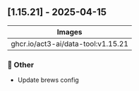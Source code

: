 ## [1.15.21] - 2025-04-15

| Images |
| ---------------------------------------------------- |
| ghcr.io/act3-ai/data-tool:v1.15.21 |

### 💼 Other

- Update brews config

